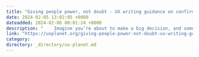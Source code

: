 ```yaml
---
title: "Giving people power, not doubt - UX writing guidance on confirmation messages"
date: 2024-02-05 13:02:05 +0000
dateadded: 2024-02-06 00:01:24 +0000
description: "    Imagine you’re about to make a big decision, and someone leans in over your shoulder and asks, “Are you sure?”  Continue reading on UX Planet »  "
link: "https://uxplanet.org/giving-people-power-not-doubt-ux-writing-guidance-on-confirmation-messages-4ab8ec34e9b5?source=rss----819cc2aaeee0---4"
category:
directory: _directory/ux-planet.md
---
```

